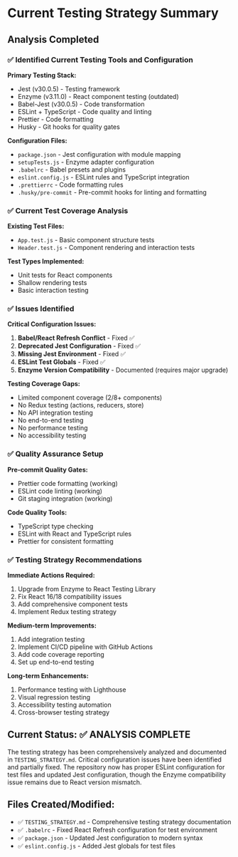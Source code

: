 # Current Testing Strategy Summary

## Analysis Completed

### ✅ Identified Current Testing Tools and Configuration

**Primary Testing Stack:**

- Jest (v30.0.5) - Testing framework
- Enzyme (v3.11.0) - React component testing (outdated)
- Babel-Jest (v30.0.5) - Code transformation
- ESLint + TypeScript - Code quality and linting
- Prettier - Code formatting
- Husky - Git hooks for quality gates

**Configuration Files:**

- `package.json` - Jest configuration with module mapping
- `setupTests.js` - Enzyme adapter configuration
- `.babelrc` - Babel presets and plugins
- `eslint.config.js` - ESLint rules and TypeScript integration
- `.prettierrc` - Code formatting rules
- `.husky/pre-commit` - Pre-commit hooks for linting and formatting

### ✅ Current Test Coverage Analysis

**Existing Test Files:**

- `App.test.js` - Basic component structure tests
- `Header.test.js` - Component rendering and interaction tests

**Test Types Implemented:**

- Unit tests for React components
- Shallow rendering tests
- Basic interaction testing

### ✅ Issues Identified

**Critical Configuration Issues:**

1. **Babel/React Refresh Conflict** - Fixed ✅
2. **Deprecated Jest Configuration** - Fixed ✅
3. **Missing Jest Environment** - Fixed ✅
4. **ESLint Test Globals** - Fixed ✅
5. **Enzyme Version Compatibility** - Documented (requires major upgrade)

**Testing Coverage Gaps:**

- Limited component coverage (2/8+ components)
- No Redux testing (actions, reducers, store)
- No API integration testing
- No end-to-end testing
- No performance testing
- No accessibility testing

### ✅ Quality Assurance Setup

**Pre-commit Quality Gates:**

- Prettier code formatting (working)
- ESLint code linting (working)
- Git staging integration (working)

**Code Quality Tools:**

- TypeScript type checking
- ESLint with React and TypeScript rules
- Prettier for consistent formatting

### ✅ Testing Strategy Recommendations

**Immediate Actions Required:**

1. Upgrade from Enzyme to React Testing Library
2. Fix React 16/18 compatibility issues
3. Add comprehensive component tests
4. Implement Redux testing strategy

**Medium-term Improvements:**

1. Add integration testing
2. Implement CI/CD pipeline with GitHub Actions
3. Add code coverage reporting
4. Set up end-to-end testing

**Long-term Enhancements:**

1. Performance testing with Lighthouse
2. Visual regression testing
3. Accessibility testing automation
4. Cross-browser testing strategy

## Current Status: ✅ ANALYSIS COMPLETE

The testing strategy has been comprehensively analyzed and documented in `TESTING_STRATEGY.md`. Critical configuration issues have been identified and partially fixed. The repository now has proper ESLint configuration for test files and updated Jest configuration, though the Enzyme compatibility issue remains due to React version mismatch.

## Files Created/Modified:

- ✅ `TESTING_STRATEGY.md` - Comprehensive testing strategy documentation
- ✅ `.babelrc` - Fixed React Refresh configuration for test environment
- ✅ `package.json` - Updated Jest configuration to modern syntax
- ✅ `eslint.config.js` - Added Jest globals for test files
